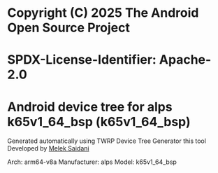 #
# Copyright (C) 2025 The Android Open Source Project
#
# SPDX-License-Identifier: Apache-2.0
#
# Android device tree for alps k65v1_64_bsp (k65v1_64_bsp)

Generated automatically using TWRP Device Tree Generator
this tool Developed by [Melek Saidani](https://www.facebook.com/no.idea.120/)

Arch: arm64-v8a
Manufacturer: alps
Model: k65v1_64_bsp

